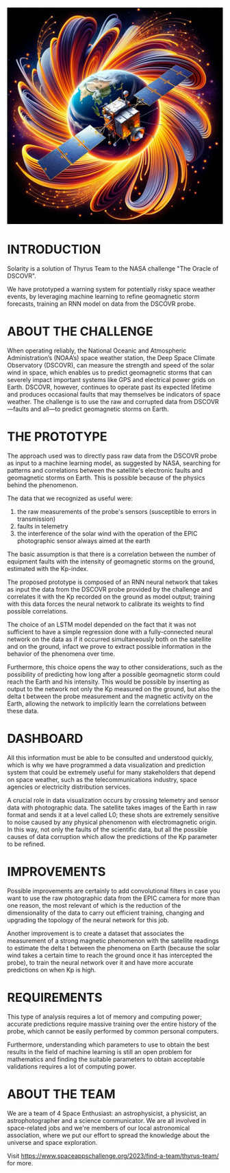 ![LOGO](logo/solarity.png)


# INTRODUCTION

Solarity is a solution of Thyrus Team to the NASA challenge "The Oracle of DSCOVR".


We have prototyped a warning system for potentially risky space weather events, by leveraging machine learning to refine geomagnetic storm forecasts, training an RNN model on data from the DSCOVR probe.


# ABOUT THE CHALLENGE

When operating reliably, the National Oceanic and Atmospheric Administration’s (NOAA’s) space weather station, the Deep Space Climate Observatory (DSCOVR), can measure the strength and speed of the solar wind in space, which enables us to predict geomagnetic storms that can severely impact important systems like GPS and electrical power grids on Earth. DSCOVR, however, continues to operate past its expected lifetime and produces occasional faults that may themselves be indicators of space weather. The challenge is to use the raw and corrupted data from DSCOVR—faults and all—to predict geomagnetic storms on Earth.


# THE PROTOTYPE
The approach used was to directly pass raw data from the DSCOVR probe as input to a machine learning model, as suggested by NASA, searching for patterns and correlations between the satellite's electronic faults and geomagnetic storms on Earth. This is possible because of the physics behind the phenomenon.

The data that we recognized as useful were:

1) the raw measurements of the probe's sensors (susceptible to errors in transmission)
2) faults in telemetry
3) the interference of the solar wind with the operation of the EPIC photographic sensor always aimed at the earth


The basic assumption is that there is a correlation between the number of equipment faults with the intensity of geomagnetic storms on the ground, estimated with the Kp-index.


The proposed prototype is composed of an RNN neural network that takes as input the data from the DSCOVR probe provided by the challenge and correlates it with the Kp recorded on the ground as model output; training with this data forces the neural network to calibrate its weights to find possible correlations.

The choice of an LSTM model depended on the fact that it was not sufficient to have a simple regression done with a fully-connected neural network on the data as if it occurred simultaneously both on the satellite and on the ground, infact we prove to extract possible information in the behavior of the phenomena over time.

Furthermore, this choice opens the way to other considerations, such as the possibility of predicting how long after a possible geomagnetic storm could reach the Earth and his intensity. This would be possible by inserting as output to the network not only the Kp measured on the ground, but also the delta t between the probe measurement and the magnetic activity on the Earth, allowing the network to implicitly learn the correlations between these data.


# DASHBOARD
All this information must be able to be consulted and understood quickly, which is why we have programmed a data visualization and prediction system that could be extremely useful for many stakeholders that depend on space weather, such as the telecommunications industry, space agencies or electricity distribution services.


A crucial role in data visualization occurs by crossing telemetry and sensor data with photographic data. The satellite takes images of the Earth in raw format and sends it at a level called L0; these shots are extremely sensitive to noise caused by any physical phenomenon with electromagnetic origin. In this way, not only the faults of the scientific data, but all the possible causes of data corruption which allow the predictions of the Kp parameter to be refined.


# IMPROVEMENTS
Possible improvements are certainly to add convolutional filters in case you want to use the raw photographic data from the EPIC camera for more than one reason, the most relevant of which is the reduction of the dimensionality of the data to carry out efficient training, changing and upgrading the topology of the neural network for this job.

Another improvement is to create a dataset that associates the measurement of a strong magnetic phenomenon with the satellite readings to estimate the delta t between the phenomena on Earth (because the solar wind takes a certain time to reach the ground once it has intercepted the probe), to train the neural network over it and have more accurate predictions on when Kp is high.


# REQUIREMENTS
This type of analysis requires a lot of memory and computing power; accurate predictions require massive training over the entire history of the probe, which cannot be easily performed by common personal computers.

Furthermore, understanding which parameters to use to obtain the best results in the field of machine learning is still an open problem for mathematics and finding the suitable parameters to obtain acceptable validations requires a lot of computing power.

# ABOUT THE TEAM

We are a team of 4 Space Enthusiast: an astrophysicist, a physicist, an astrophotographer and a science communicator. We are all involved in space-related jobs and we're members of our local astronomical association, where we put our effort to spread the knowledge about the universe and space exploration.


Visit https://www.spaceappschallenge.org/2023/find-a-team/thyrus-team/ for more.
